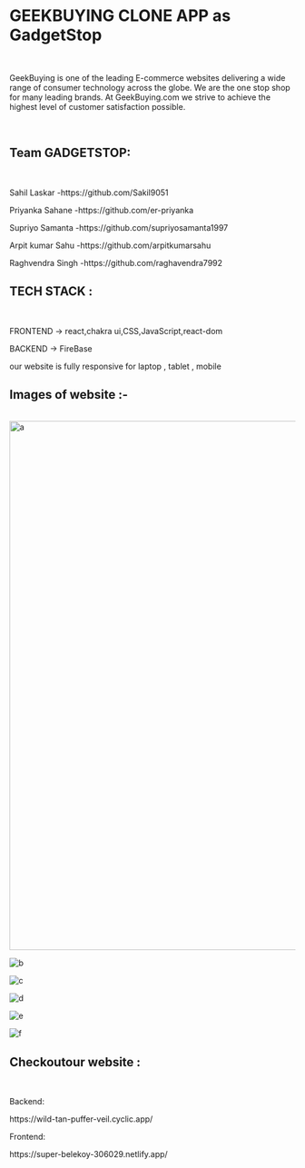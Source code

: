 <h1>GEEKBUYING CLONE APP as GadgetStop</h1>
</br>
<p>GeekBuying is one of the leading E-commerce websites delivering a wide range of consumer technology across the globe. We are the one stop shop for many leading brands. At GeekBuying.com we strive to achieve the highest level of customer satisfaction possible.</p>

</br>

<H2>Team GADGETSTOP:</H2>
</br>
<p>Sahil Laskar    -https://github.com/Sakil9051 </p>
<p>Priyanka Sahane   -https://github.com/er-priyanka</p>
<p>Supriyo Samanta  -https://github.com/supriyosamanta1997</p>
<p>Arpit kumar Sahu -https://github.com/arpitkumarsahu</p>
<p>Raghvendra Singh    -https://github.com/raghavendra7992</p>


<h2>TECH STACK :</h2>
</br>

<p>FRONTEND -> react,chakra ui,CSS,JavaScript,react-dom </p>
<p>BACKEND -> FireBase</p>

<p>our website is fully responsive for laptop , tablet , mobile </p>

<H2>Images of website :- </H2>

</br>

<img width="932" alt="a" src="https://drive.google.com/file/d/1REFC4K_Vn_4WwIn6qspwevehl0NRNEBA/view">

![b](https://user-images.githubusercontent.com/105920094/208586761-69de583d-30c0-4b94-a3df-2fb1dc12fcc4.png)

![c](https://user-images.githubusercontent.com/105920094/208587178-248114b0-7228-4dc5-9d18-a598a0ff423d.png)

![d](https://user-images.githubusercontent.com/105920094/208587203-0fc4919d-c061-4bd8-808c-c564c38c490e.png)

![e](https://user-images.githubusercontent.com/105920094/208587212-f6307b6d-cbf0-461a-a2cc-0095959c0cc9.png)

![f](https://user-images.githubusercontent.com/105920094/208587218-ce8c55bd-d61f-4af1-91d5-deea9f2ca743.png)


<h2>Checkoutour website :</h2>

</br>
<p>Backend:</p>
<p>https://wild-tan-puffer-veil.cyclic.app/</p>

<p>Frontend:</p>
<p>https://super-belekoy-306029.netlify.app/</p>



